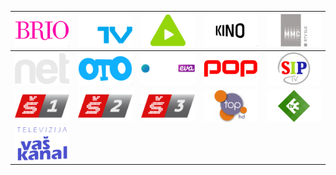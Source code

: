 | ![](https://raw.githubusercontent.com/RevGear/logo/master/Countries/SI/Brio.png) | ![](https://raw.githubusercontent.com/RevGear/logo/master/Countries/SI/GTV.png) | ![](https://raw.githubusercontent.com/RevGear/logo/master/Countries/SI/KanalA.png) | ![](https://raw.githubusercontent.com/RevGear/logo/master/Countries/SI/Kino.png) | ![](https://raw.githubusercontent.com/RevGear/logo/master/Countries/SI/MMC.png) | 
|:---:|:---:|:---:|:---:|:---:| 
| ![](https://raw.githubusercontent.com/RevGear/logo/master/Countries/SI/NetTV.png) | ![](https://raw.githubusercontent.com/RevGear/logo/master/Countries/SI/OTO.png) | ![](https://raw.githubusercontent.com/RevGear/logo/master/Countries/SI/PlanetEva.png) | ![](https://raw.githubusercontent.com/RevGear/logo/master/Countries/SI/PopTV.png) | ![](https://raw.githubusercontent.com/RevGear/logo/master/Countries/SI/SIPTV.png) | 
| ![](https://raw.githubusercontent.com/RevGear/logo/master/Countries/SI/SportTV1.png) | ![](https://raw.githubusercontent.com/RevGear/logo/master/Countries/SI/SportTV2.png) | ![](https://raw.githubusercontent.com/RevGear/logo/master/Countries/SI/SportTV3.png) | ![](https://raw.githubusercontent.com/RevGear/logo/master/Countries/SI/TopTV.png) | ![](https://raw.githubusercontent.com/RevGear/logo/master/Countries/SI/TV3Slovenia.png) | 
| ![](https://raw.githubusercontent.com/RevGear/logo/master/Countries/SI/VasKanal.png)  | 
